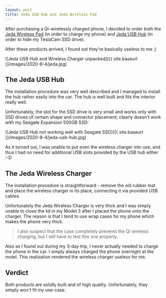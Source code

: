 ```yaml
---
layout: post
title: Jeda USB Hub and Jeda Wireless Pad
---
```


After purchasing a Qi-wirelessly charged phone, I decided to order both the
[Jeda Wireless Pad](https://getjeda.com/tesla-wireless-phone-charger/) (in order
to charge my phone) and [Jeda USB Hub](https://getjeda.com/tesla-model3-usb-hub/)
(in order to hide my TeslaCam SSD drive).

After these products arrived, I found out they're basically useless to me ;)

![Jeda USB Hub and Wireless Charger unpacked]({{ site.baseurl }}/images/2020-8-4/jeda.jpg)

## The Jeda USB Hub

The installation procedure was very well described and I managed to install the hub
rather easily into the car. The hub is well built and fits the interior really well.

Unfortunately, the slot for the SSD drive is very small and works
only with SSD drives of certain shape and connector placement; clearly doesn't
work with my Seagate Expansion 500GB SSD:

![Jeda USB Hub not working well with Seagate SSD]({{ site.baseurl }}/images/2020-8-4/jeda-usb-hub.jpg)

As it turned out, I was unable to put even the wireless charger into use, and thus
I had no need for additional USB slots provided by the USB hub either :-D

## The Jeda Wireless Charger

The installation procedure is straightforward - remove the old rubber mat and place
the wireless charger in its place, connecting it via provided USB cables.

Unfortunately the Jeda Wireless Charger is very thick and I was simply unable
to close the lid in my Model 3 after I placed the phone onto the charger.
The reason is that I
tend to use wrap cases for my phone which makes the phone very thick.

> I also suspect that the case completely prevents the Qi wireless charging, but I
still have to test this one properly.

Also as I found out during my 3-day trip, I never actually needed to charge the phone
in the car. I simply always charged the phone overnight at the motel. This realization
rendered the wireless charger useless for me.

## Verdict

Both products are solidly built and of high quality. Unfortunately, they simply won't
fit my use-case.
